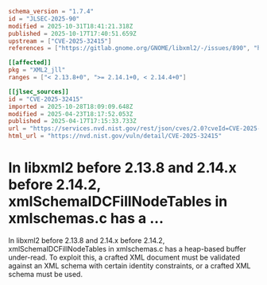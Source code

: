 ```toml
schema_version = "1.7.4"
id = "JLSEC-2025-90"
modified = 2025-10-31T18:41:21.318Z
published = 2025-10-17T17:40:51.659Z
upstream = ["CVE-2025-32415"]
references = ["https://gitlab.gnome.org/GNOME/libxml2/-/issues/890", "https://gitlab.gnome.org/GNOME/libxml2/-/issues/890"]

[[affected]]
pkg = "XML2_jll"
ranges = ["< 2.13.8+0", ">= 2.14.1+0, < 2.14.4+0"]

[[jlsec_sources]]
id = "CVE-2025-32415"
imported = 2025-10-28T18:09:09.648Z
modified = 2025-04-23T18:17:52.053Z
published = 2025-04-17T17:15:33.733Z
url = "https://services.nvd.nist.gov/rest/json/cves/2.0?cveId=CVE-2025-32415"
html_url = "https://nvd.nist.gov/vuln/detail/CVE-2025-32415"
```

# In libxml2 before 2.13.8 and 2.14.x before 2.14.2, xmlSchemaIDCFillNodeTables in xmlschemas.c has a ...

In libxml2 before 2.13.8 and 2.14.x before 2.14.2, xmlSchemaIDCFillNodeTables in xmlschemas.c has a heap-based buffer under-read. To exploit this, a crafted XML document must be validated against an XML schema with certain identity constraints, or a crafted XML schema must be used.

